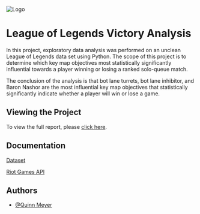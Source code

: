 
![Logo](https://leaguefeed.net/wp-content/uploads/2020/08/playing-league-of-legends-with-or-for-you.jpg)


# League of Legends Victory Analysis

In this project, exploratory data analysis was performed on an unclean League of Legends data set using Python. The scope of this project is to determine which key map objectives most statistically significantly influential towards a player winning or losing a ranked solo-queue match.

The conclusion of the analysis is that bot lane turrets, bot lane inhibitor, and Baron Nashor are the most influential key map objectives that statistically significantly indicate whether a player will win or lose a game.
## Viewing the Project

To view the full report, please [click here](https://nbviewer.org/github/Kwintonium/League-of-Legends-Analysis/blob/main/League_Analysis.ipynb).


## Documentation

[Dataset](https://www.kaggle.com/datasets/bobbyscience/league-of-legends-soloq-ranked-games)

[Riot Games API](https://developer.riotgames.com/)


## Authors

- [@Quinn Meyer](https://www.github.com/Kwintonium)

